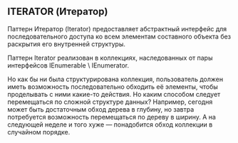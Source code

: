 ﻿## ITERATOR (Итератор)
Паттерн Итератор (Iterator) предоставляет абстрактный интерфейс для последовательного доступа ко всем элементам составного объекта 
без раскрытия его внутренней структуры.

Паттерн Iterator реализован в коллекциях, наследованных от пары интерфейсов IEnumerable \ IEnumerator. 

Но как бы ни была структурирована коллекция, пользователь должен иметь возможность последовательно обходить её элементы, 
чтобы проделывать с ними какие-то действия.
Но каким способом следует перемещаться по сложной структуре данных? Например, сегодня может быть достаточным обход дерева в глубину, 
но завтра потребуется возможность перемещаться по дереву в ширину.
А на следующей неделе и того хуже — понадобится обход коллекции в случайном порядке.
